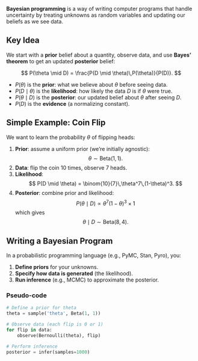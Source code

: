 **Bayesian programming** is a way of writing computer programs that handle uncertainty by treating unknowns as random variables and updating our beliefs as we see data.

## Key Idea

We start with a **prior** belief about a quantity, observe data, and use **Bayes’ theorem** to get an updated **posterior** belief:

$$
P(\theta \mid D) = \frac{P(D \mid \theta)\,P(\theta)}{P(D)}.
$$

- $P(\theta)$ is the **prior**: what we believe about $\theta$ before seeing data.  
- $P(D \mid \theta)$ is the **likelihood**: how likely the data $D$ is if $\theta$ were true.  
- $P(\theta \mid D)$ is the **posterior**: our updated belief about $\theta$ after seeing $D$.  
- $P(D)$ is the **evidence** (a normalizing constant).

## Simple Example: Coin Flip

We want to learn the probability $\theta$ of flipping heads:

1. **Prior**: assume a uniform prior (we’re initially agnostic):
   $$
   \theta \sim \mathrm{Beta}(1,1).
   $$
2. **Data**: flip the coin 10 times, observe 7 heads.
3. **Likelihood**:
   $$
   P(D \mid \theta) = \binom{10}{7}\,\theta^7\,(1-\theta)^3.
   $$
4. **Posterior**: combine prior and likelihood:
   $$
   P(\theta \mid D) \propto \theta^7 (1-\theta)^3 \times 1
   $$
   which gives
   $$
   \theta \mid D \sim \mathrm{Beta}(8,4).
   $$

## Writing a Bayesian Program

In a probabilistic programming language (e.g., PyMC, Stan, Pyro), you:

1. **Define priors** for your unknowns.
2. **Specify how data is generated** (the likelihood).
3. **Run inference** (e.g., MCMC) to approximate the posterior.

### Pseudo-code

```python
# Define a prior for theta
theta = sample('theta', Beta(1, 1))

# Observe data (each flip is 0 or 1)
for flip in data:
    observe(Bernoulli(theta), flip)

# Perform inference
posterior = infer(samples=1000)
